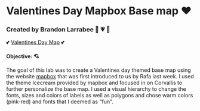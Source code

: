 # Valentines Day Mapbox Base map :heart:
### Created by Brandon Larrabee :purple_heart: :heartpulse: :purple_heart:

:two_hearts: [Valentines Day Map](https://) :two_hearts:
#### Objective: :cupid:
The goal of this lab was to create a Valentines day themed base map using the website [mapbox](https://www.mapbox.com/) that was first introduced to us by Rafa last week. I used the theme Icecream provided by mapbox and focused in on Corvallis to further personalize the base map. I used a visual hierarchy to change the fonts, sizes and colors of labels as well as polygons and chose warm colors (pink-red) and fonts that I deemed as "fun".

